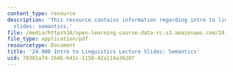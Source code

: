 ```yaml
---
content_type: resource
description: 'This resource contains information regarding intro to linguistics lecture
  slides: semantics.'
file: /media/https%3A/open-learning-course-data-rc.s3.amazonaws.com/24-900-introduction-to-linguistics-fall-2012/78381a742646641c115842a114a36287_MIT24_900F12_Semantics.pdf
file_type: application/pdf
resourcetype: Document
title: '24.900 Intro to Linguistics Lecture Slides: Semantics'
uid: 78381a74-2646-641c-1158-42a114a36287
---
```

